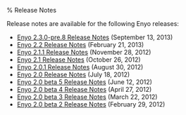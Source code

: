 % Release Notes

Release notes are available for the following Enyo releases:

* [Enyo 2.3.0-pre.8 Release Notes](release-notes/release-2.3.0-pre.8.html) (September 13, 2013)
* [Enyo 2.2 Release Notes](release-notes/release-2.2.html) (February 21, 2013)
* [Enyo 2.1.1 Release Notes](release-notes/release-2.1.1.html) (November 28, 2012)
* [Enyo 2.1 Release Notes](release-notes/release-2.1.html) (October 26, 2012)
* [Enyo 2.0.1 Release Notes](release-notes/release-2.0.1.html) (August 30, 2012)
* [Enyo 2.0 Release Notes](release-notes/release-2.0.html) (July 18, 2012)
* [Enyo 2.0 beta 5 Release Notes](release-notes/release-2.0b5.html) (June 12, 2012)
* [Enyo 2.0 beta 4 Release Notes](release-notes/release-2.0b4.html) (April 27, 2012)
* [Enyo 2.0 beta 3 Release Notes](release-notes/release-2.0b3.html) (March 22, 2012)
* [Enyo 2.0 beta 2 Release Notes](release-notes/release-2.0b2.html) (February 29, 2012)
